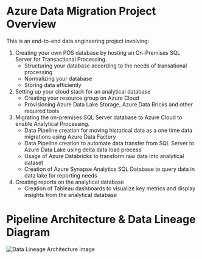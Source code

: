 # Azure Data Migration Project Overview

This is an end-to-end data engineering project involving:

1. Creating your own POS database by hosting an On-Premises SQL Server for Transactional Processing.
   - Structuring your database according to the needs of transational processing
   - Normalizing your database
   - Storing data efficiently
2. Setting up your cloud stack for an analytical database
   - Creating your resource group on Azure Cloud
   - Provisioning Azure Data Lake Storage, Azure Data Bricks and other required tools
3. Migrating the on-premises SQL Server database to Azure Cloud to enable Analytical Processing.
   - Data Pipeline creation for moving historical data as a one time data migrations using Azure Data Factory
   - Data Pipeline creation to automate data transfer from SQL Server to Azure Data Lake using delta data load process
   - Usage of Azure Databricks to transform raw data into analytical dataset
   - Creation of Azure Synapse Analytics SQL Database to query data in data lake for reporting needs
4. Creating reports on the analytical database
   - Creation of Tableau dashboards to visualize key metrics and display insights from the analytical database

# Pipeline Architecture & Data Lineage Diagram
![Data Lineage Architecture Image](./img/Azure%20data%20lineage.png)